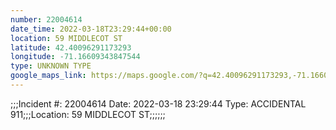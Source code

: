 ```yaml
---
number: 22004614
date_time: 2022-03-18T23:29:44+00:00
location: 59 MIDDLECOT ST
latitude: 42.40096291173293
longitude: -71.16609343847544
type: UNKNOWN TYPE
google_maps_link: https://maps.google.com/?q=42.40096291173293,-71.16609343847544
---
```


;;;Incident #: 22004614  Date: 2022-03-18 23:29:44   Type: ACCIDENTAL 911;;;Location: 59 MIDDLECOT ST;;;;;;

